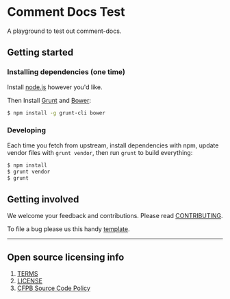 # Comment Docs Test

A playground to test out comment-docs.


## Getting started

### Installing dependencies (one time)

Install [node.js](http://nodejs.org/) however you'd like.

Then Install [Grunt](http://gruntjs.com/) and [Bower](http://bower.io/):
```bash
$ npm install -g grunt-cli bower
```

### Developing

Each time you fetch from upstream, install dependencies with npm, update vendor
files with `grunt vendor`, then run `grunt` to build everything:
```bash
$ npm install
$ grunt vendor
$ grunt
```

## Getting involved

We welcome your feedback and contributions.
Please read [CONTRIBUTING](CONTRIBUTING.md).

To file a bug please us this handy [template](https://github.com/cfpb/dox-ray-demo/issues/new?body=%23%23%20URL%0D%0D%0D%23%23%20Actual%20Behavior%0D%0D%0D%23%23%20Expected%20Behavior%0D%0D%0D%23%23%20Steps%20to%20Reproduce%0D%0D%0D%23%23%20Screenshot&labels=bug).

----

## Open source licensing info
1. [TERMS](TERMS.md)
2. [LICENSE](LICENSE)
3. [CFPB Source Code Policy](https://github.com/cfpb/source-code-policy/)

